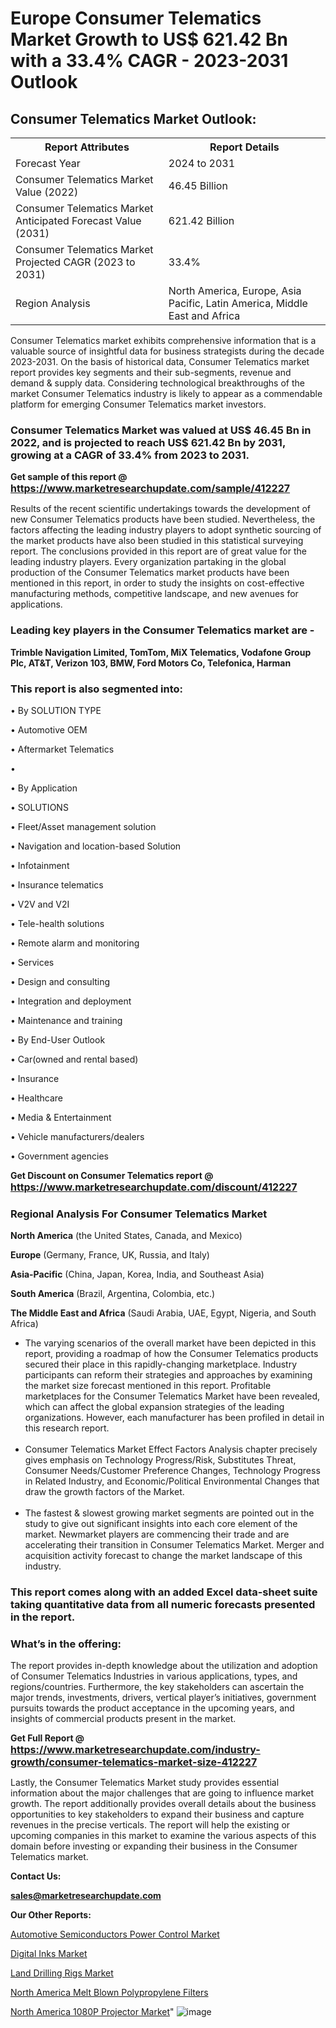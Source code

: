 # Europe Consumer Telematics Market Growth to US$ 621.42 Bn with a 33.4% CAGR - 2023-2031 Outlook

<html>
<body>

<h2>Consumer Telematics Market Outlook:</h2>

<table>
  <tr>
    <th>Report Attributes</th>
    <th>Report Details</th>
  </tr>
  <tr>
    <td>Forecast Year</td>
    <td>2024 to 2031</td>
  </tr>
  <tr>
    <td>Consumer Telematics Market Value (2022)</td>
    <td>46.45 Billion</td>
  </tr>
  <tr>
    <td>Consumer Telematics Market Anticipated Forecast Value (2031)</td>
    <td>621.42 Billion</td>
  </tr>
  <tr>
    <td>Consumer Telematics Market Projected CAGR (2023 to 2031)</td>
    <td>33.4%</td>
  </tr>
  <tr>
    <td>Region Analysis</td>
    <td>North America, Europe, Asia Pacific, Latin America, Middle East and Africa</td>
  </tr>
</table>

</body>
</html>

Consumer Telematics market exhibits comprehensive information that is a valuable source of insightful data for business strategists during the decade 2023-2031. On the basis of historical data, Consumer Telematics market report provides key segments and their sub-segments, revenue and demand &amp; supply data. Considering technological breakthroughs of the market Consumer Telematics industry is likely to appear as a commendable platform for emerging Consumer Telematics market investors.

<strong><h3>Consumer Telematics Market was valued at US$ 46.45 Bn in 2022, and is projected to reach US$ 621.42 Bn by 2031, growing at a CAGR of 33.4% from 2023 to 2031.</h3></strong>

<strong>Get sample of this report @ <a href=https://www.marketresearchupdate.com/sample/412227><font size=3 color=#0000ff>https://www.marketresearchupdate.com/sample/412227</font></a></strong>

Results of the recent scientific undertakings towards the development of new Consumer Telematics products have been studied. Nevertheless, the factors affecting the leading industry players to adopt synthetic sourcing of the market products have also been studied in this statistical surveying report. The conclusions provided in this report are of great value for the leading industry players. Every organization partaking in the global production of the Consumer Telematics market products have been mentioned in this report, in order to study the insights on cost-effective manufacturing methods, competitive landscape, and new avenues for applications.

<strong><h3>Leading key players in the Consumer Telematics market are -</h3></strong>

<strong>Trimble Navigation Limited, TomTom, MiX Telematics, Vodafone Group Plc, AT&T, Verizon 103, BMW, Ford Motors Co, Telefonica, Harman</strong>

<strong><h3>This report is also segmented into:</h3></strong>

• By SOLUTION TYPE 

• Automotive OEM

• Aftermarket Telematics

• 

• By Application

• SOLUTIONS

• Fleet/Asset management solution

• Navigation and location-based Solution

• Infotainment

• Insurance telematics

• V2V and V2I

• Tele-health solutions

• Remote alarm and monitoring

• Services

• Design and consulting

• Integration and deployment

• Maintenance and training

• By End-User Outlook 

• Car(owned and rental based)

• Insurance

• Healthcare

• Media & Entertainment

• Vehicle manufacturers/dealers

• Government agencies

<strong>Get Discount on Consumer Telematics report @ <a href=https://www.marketresearchupdate.com/discount/412227><font size=3 color=#0000ff>https://www.marketresearchupdate.com/discount/412227</font></a></strong>

<strong><h3>Regional Analysis For Consumer Telematics Market</h3></strong>

<strong>North America</strong> (the United States, Canada, and Mexico)

<strong>Europe</strong> (Germany, France, UK, Russia, and Italy)

<strong>Asia-Pacific</strong> (China, Japan, Korea, India, and Southeast Asia)

<strong>South America</strong> (Brazil, Argentina, Colombia, etc.)

<strong>The Middle East and Africa</strong> (Saudi Arabia, UAE, Egypt, Nigeria, and South Africa)

<ul>
  <li>The varying scenarios of the overall market have been depicted in this report, providing a roadmap of how the Consumer Telematics products secured their place in this rapidly-changing marketplace. Industry participants can reform their strategies and approaches by examining the market size forecast mentioned in this report. Profitable marketplaces for the Consumer Telematics Market have been revealed, which can affect the global expansion strategies of the leading organizations. However, each manufacturer has been profiled in detail in this research report.</li><br>
  <li>Consumer Telematics Market Effect Factors Analysis chapter precisely gives emphasis on Technology Progress/Risk, Substitutes Threat, Consumer Needs/Customer Preference Changes, Technology Progress in Related Industry, and Economic/Political Environmental Changes that draw the growth factors of the Market.</li><br>
  <li>The fastest &amp; slowest growing market segments are pointed out in the study to give out significant insights into each core element of the market. Newmarket players are commencing their trade and are accelerating their transition in Consumer Telematics Market. Merger and acquisition activity forecast to change the market landscape of this industry.</li>
</ul>
<strong><h3>This report comes along with an added Excel data-sheet suite taking quantitative data from all numeric forecasts presented in the report.</h3></strong>

<strong><h3>What’s in the offering:</h3></strong> The report provides in-depth knowledge about the utilization and adoption of Consumer Telematics Industries in various applications, types, and regions/countries. Furthermore, the key stakeholders can ascertain the major trends, investments, drivers, vertical player’s initiatives, government pursuits towards the product acceptance in the upcoming years, and insights of commercial products present in the market.

<strong>Get Full Report @ <a href=https://www.marketresearchupdate.com/industry-growth/consumer-telematics-market-size-412227><font size=3 color=#0000ff>https://www.marketresearchupdate.com/industry-growth/consumer-telematics-market-size-412227</font></a></strong>

Lastly, the Consumer Telematics Market study provides essential information about the major challenges that are going to influence market growth. The report additionally provides overall details about the business opportunities to key stakeholders to expand their business and capture revenues in the precise verticals. The report will help the existing or upcoming companies in this market to examine the various aspects of this domain before investing or expanding their business in the Consumer Telematics market.

<strong>Contact Us:</strong>

<strong>sales@marketresearchupdate.com</strong>

<strong>Our Other Reports:</strong>

<a href=https://www.linkedin.com/pulse/automotive-semiconductors-power-control-market-1f>Automotive Semiconductors Power Control Market</a>

<a href=https://www.linkedin.com/pulse/digital-inks-market-2023-top-key-players-types>Digital Inks Market</a>

<a href=https://www.linkedin.com/pulse/land-drilling-rigs-market-2023-analysis-growth-drivers>Land Drilling Rigs Market</a>

<a href=https://www.linkedin.com/pulse/north-america-melt-blown-polypropylene-filters>North America Melt Blown Polypropylene Filters</a>

<a href=https://www.linkedin.com/pulse/north-america-1080p-projector-market-size-analysis>North America 1080P Projector Market</a>"
![image](https://github.com/rutujamande/Market-Report-Analysis/assets/158454097/0084dcc7-674f-4eb5-86c3-513ae2bd5f4d)
